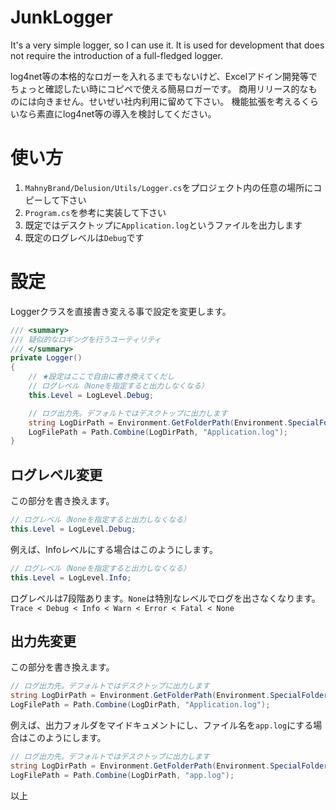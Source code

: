 # JunkLogger
It's a very simple logger, so I can use it. It is used for development that does not require the introduction of a full-fledged logger.

log4net等の本格的なロガーを入れるまでもないけど、Excelアドイン開発等でちょっと確認したい時にコピペで使える簡易ロガーです。
商用リリース的なものには向きません。せいぜい社内利用に留めて下さい。
機能拡張を考えるくらいなら素直にlog4net等の導入を検討してください。


# 使い方
1. `MahnyBrand/Delusion/Utils/Logger.cs`をプロジェクト内の任意の場所にコピーして下さい
2. `Program.cs`を参考に実装して下さい
3. 既定ではデスクトップに`Application.log`というファイルを出力します
4. 既定のログレベルは`Debug`です


# 設定
Loggerクラスを直接書き変える事で設定を変更します。

```cs
/// <summary>
/// 疑似的なロギングを行うユーティリティ
/// </summary>
private Logger()
{
    // ★設定はここで自由に書き換えてくだし
    // ログレベル（Noneを指定すると出力しなくなる）
    this.Level = LogLevel.Debug;

    // ログ出力先。デフォルトではデスクトップに出力します
    string LogDirPath = Environment.GetFolderPath(Environment.SpecialFolder.Desktop);
    LogFilePath = Path.Combine(LogDirPath, "Application.log");
}
```

## ログレベル変更
この部分を書き換えます。

```cs
// ログレベル（Noneを指定すると出力しなくなる）
this.Level = LogLevel.Debug;
```

例えば、Infoレベルにする場合はこのようにします。

```cs
// ログレベル（Noneを指定すると出力しなくなる）
this.Level = LogLevel.Info;
```

ログレベルは7段階あります。`None`は特別なレベルでログを出さなくなります。
`Trace < Debug < Info < Warn < Error < Fatal < None`


## 出力先変更
この部分を書き換えます。

```cs
// ログ出力先。デフォルトではデスクトップに出力します
string LogDirPath = Environment.GetFolderPath(Environment.SpecialFolder.Desktop);
LogFilePath = Path.Combine(LogDirPath, "Application.log");
```

例えば、出力フォルダをマイドキュメントにし、ファイル名を`app.log`にする場合はこのようにします。

```cs
// ログ出力先。デフォルトではデスクトップに出力します
string LogDirPath = Environment.GetFolderPath(Environment.SpecialFolder.MyDocuments);
LogFilePath = Path.Combine(LogDirPath, "app.log");
```


以上
